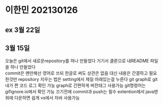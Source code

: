 # 이한민 202130126


 ## ex 3월 22일


 ## 3월 15일 
 오늘은 git에서 새로운repository를 하나 만들었다 거기서 클론으로 내README 파일을 하나 만들었다    
 commit은 왠만해선 영어로 쓰되 한글로 써도 상관은 없음 대신 내용은 간결하고 필요한것만
 repository 지우는 법은 setting에서 제일 아래있는걸 누른다
 git graph로 git 내가 짠 코드 로그 확인 가능 graph로 간편하게 버전태그 사용가능
 git명령어는 gifignore.io에서 확인 가능
 끄기전에 commit과 push는 필수
 extention에서 java맨위에 다운하면 쉽게 vs에서 자바 사용가능